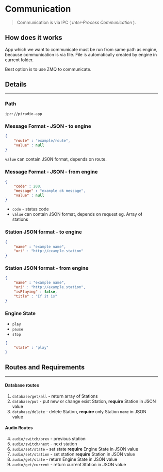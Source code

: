 Communication
======
> Communication is via IPC ( _Inter-Process Communication_ ).

## How does it works
App which we want to communicate must be run from same path as engine, because communication is via file. File is automatically created by engine in current folder. 

Best option is to use ZMQ to communicate. 

## Details
---
### Path 
```
ipc://piradio.app
```
### Message Format - JSON - to engine
```json
{
    "route" : "example/route",
    "value" : null
}   
```
`value` can contain JSON format, depends on route.

### Message Format - JSON - from engine
```json
{
    "code" : 200,
    "message" : "example ok message",
    "value" : null
}
```
- `code` - status code
- `value` can contain JSON format, depends on request eg. Array of stations

### Station JSON format - to engine
```json
{
    "name" : "example name",
    "uri" : "http://example.station"
}
```

### Station JSON format - from engine
```json
{
    "name" : "example name",
    "uri" : "http://example.station",
    "isPlaying" : false,
    "title" : "If it is"
}
```

### Engine State
- `play` 
- `pause` 
- `stop`
```json
{
    "state" : "play"
}
```

## Routes and Requirements
---
#### Database routes
1. `database/get/all` - return array of Stations
2. `database/put` - put new or change exist Station, **require** Station in JSON value
3. `database/delete` - delete Station, **require** only Station `name` in JSON value
#### Audio Routes
4. `audio/switch/prev` - previous station
5. `audio/switch/next` - next station
6. `audio/set/state` - set state **require** Engine State in JSON value
7. `audio/set/station` - set station **require** Station in JSON value
8. `audio/get/state` - return Engine State in JSON value
9. `audio/get/current` - return current Station in JSON value

